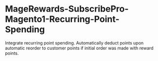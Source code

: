 # MageRewards-SubscribePro-Magento1-Recurring-Point-Spending
Integrate recurring point spending. Automatically deduct points upon automatic reorder to customer points if initial order was made with reward points.

